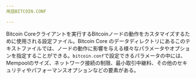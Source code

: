 ```yaml
---
用語BITCOIN.CONF

---
```

Bitcoin Coreクライアントを実行するBitcoinノードの動作をカスタマイズするために使用される設定ファイル。Bitcoin Core のデータディレクトリにあるこのテキストファイルでは、ノードの動作に影響を与える様々なパラメータやオプションを指定することができる。`bitcoin.conf`で設定できるパラメータの中には、Mempoolのサイズ、ネットワーク接続の制限、最小取引中継料、その他のセキュリティやパフォーマンスオプションなどの要素がある。